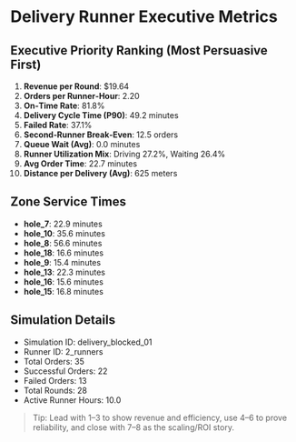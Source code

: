 # Delivery Runner Executive Metrics

## Executive Priority Ranking (Most Persuasive First)
1. **Revenue per Round**: $19.64
2. **Orders per Runner‑Hour**: 2.20
3. **On‑Time Rate**: 81.8%
4. **Delivery Cycle Time (P90)**: 49.2 minutes
5. **Failed Rate**: 37.1%
6. **Second‑Runner Break‑Even**: 12.5 orders
7. **Queue Wait (Avg)**: 0.0 minutes
8. **Runner Utilization Mix**: Driving 27.2%, Waiting 26.4%
9. **Avg Order Time**: 22.7 minutes
10. **Distance per Delivery (Avg)**: 625 meters

## Zone Service Times
- **hole_7**: 22.9 minutes
- **hole_10**: 35.6 minutes
- **hole_8**: 56.6 minutes
- **hole_18**: 16.6 minutes
- **hole_9**: 15.4 minutes
- **hole_13**: 22.3 minutes
- **hole_16**: 15.6 minutes
- **hole_15**: 16.8 minutes


## Simulation Details
- Simulation ID: delivery_blocked_01
- Runner ID: 2_runners
- Total Orders: 35
- Successful Orders: 22
- Failed Orders: 13
- Total Rounds: 28
- Active Runner Hours: 10.0

> Tip: Lead with 1–3 to show revenue and efficiency, use 4–6 to prove reliability, and close with 7–8 as the scaling/ROI story.
